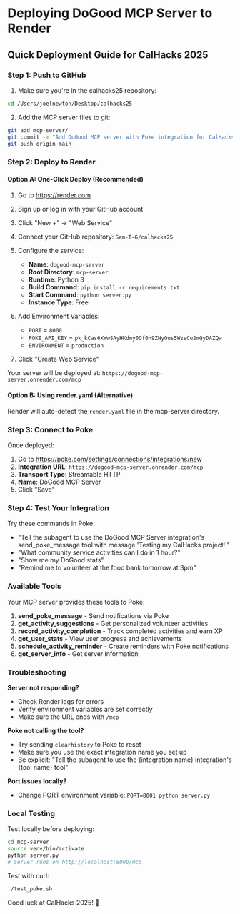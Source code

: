 # Deploying DoGood MCP Server to Render

## Quick Deployment Guide for CalHacks 2025

### Step 1: Push to GitHub

1. Make sure you're in the calhacks25 repository:
```bash
cd /Users/joelnewton/Desktop/calhacks25
```

2. Add the MCP server files to git:
```bash
git add mcp-server/
git commit -m "Add DoGood MCP server with Poke integration for CalHacks 2025"
git push origin main
```

### Step 2: Deploy to Render

#### Option A: One-Click Deploy (Recommended)

1. Go to https://render.com
2. Sign up or log in with your GitHub account
3. Click "New +" → "Web Service"
4. Connect your GitHub repository: `Sam-T-G/calhacks25`
5. Configure the service:
   - **Name**: `dogood-mcp-server`
   - **Root Directory**: `mcp-server`
   - **Runtime**: Python 3
   - **Build Command**: `pip install -r requirements.txt`
   - **Start Command**: `python server.py`
   - **Instance Type**: Free

6. Add Environment Variables:
   - `PORT` = `8000`
   - `POKE_API_KEY` = `pk_kCas6XWwSAyHKdmy0Of0h9ZNyOus5WzsCu2mQyDAZQw`
   - `ENVIRONMENT` = `production`

7. Click "Create Web Service"

Your server will be deployed at: `https://dogood-mcp-server.onrender.com/mcp`

#### Option B: Using render.yaml (Alternative)

Render will auto-detect the `render.yaml` file in the mcp-server directory.

### Step 3: Connect to Poke

Once deployed:

1. Go to https://poke.com/settings/connections/integrations/new
2. **Integration URL**: `https://dogood-mcp-server.onrender.com/mcp`
3. **Transport Type**: Streamable HTTP
4. **Name**: DoGood MCP Server
5. Click "Save"

### Step 4: Test Your Integration

Try these commands in Poke:

- "Tell the subagent to use the DoGood MCP Server integration's send_poke_message tool with message 'Testing my CalHacks project!'"
- "What community service activities can I do in 1 hour?"
- "Show me my DoGood stats"
- "Remind me to volunteer at the food bank tomorrow at 3pm"

### Available Tools

Your MCP server provides these tools to Poke:

1. **send_poke_message** - Send notifications via Poke
2. **get_activity_suggestions** - Get personalized volunteer activities
3. **record_activity_completion** - Track completed activities and earn XP
4. **get_user_stats** - View user progress and achievements
5. **schedule_activity_reminder** - Create reminders with Poke notifications
6. **get_server_info** - Get server information

### Troubleshooting

**Server not responding?**
- Check Render logs for errors
- Verify environment variables are set correctly
- Make sure the URL ends with `/mcp`

**Poke not calling the tool?**
- Try sending `clearhistory` to Poke to reset
- Make sure you use the exact integration name you set up
- Be explicit: "Tell the subagent to use the {integration name} integration's {tool name} tool"

**Port issues locally?**
- Change PORT environment variable: `PORT=8001 python server.py`

### Local Testing

Test locally before deploying:
```bash
cd mcp-server
source venv/bin/activate
python server.py
# Server runs on http://localhost:8000/mcp
```

Test with curl:
```bash
./test_poke.sh
```

Good luck at CalHacks 2025! 🌴
